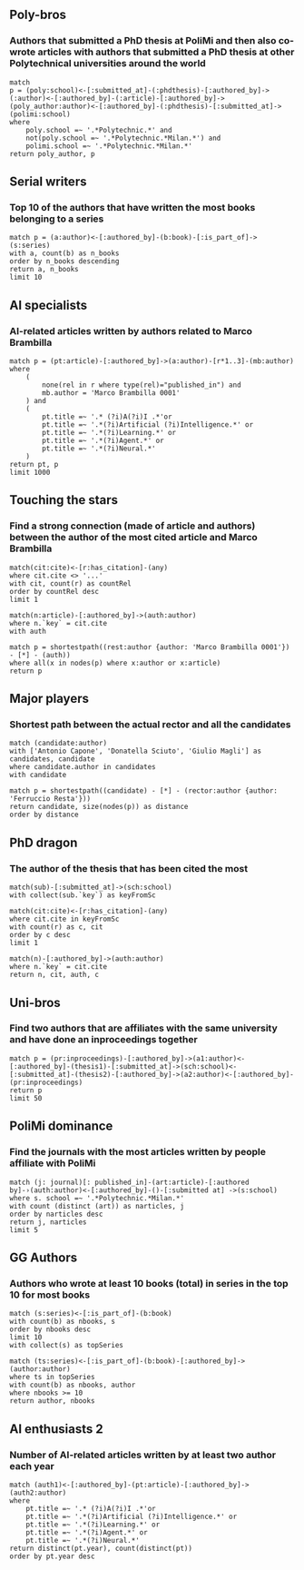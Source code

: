## Poly-bros
### Authors that submitted a PhD thesis at PoliMi and then also co-wrote articles with authors that submitted a PhD thesis at other Polytechnical universities around the world

```cypher
match 
p = (poly:school)<-[:submitted_at]-(:phdthesis)-[:authored_by]->(:author)<-[:authored_by]-(:article)-[:authored_by]->(poly_author:author)<-[:authored_by]-(:phdthesis)-[:submitted_at]->(polimi:school)
where 
    poly.school =~ '.*Polytechnic.*' and 
    not(poly.school =~ '.*Polytechnic.*Milan.*') and
    polimi.school =~ '.*Polytechnic.*Milan.*'
return poly_author, p
```

## Serial writers
### Top 10 of the authors that have written the most books belonging to a series

```cypher
match p = (a:author)<-[:authored_by]-(b:book)-[:is_part_of]->(s:series)
with a, count(b) as n_books
order by n_books descending
return a, n_books
limit 10
```

## AI specialists
### AI-related articles written by authors related to Marco Brambilla

```cypher
match p = (pt:article)-[:authored_by]->(a:author)-[r*1..3]-(mb:author)
where 
    (
        none(rel in r where type(rel)="published_in") and
        mb.author = 'Marco Brambilla 0001'
    ) and
    (
        pt.title =~ '.* (?i)A(?i)I .*'or 
        pt.title =~ '.*(?i)Artificial (?i)Intelligence.*' or
        pt.title =~ '.*(?i)Learning.*' or
        pt.title =~ '.*(?i)Agent.*' or
        pt.title =~ '.*(?i)Neural.*'
    )
return pt, p
limit 1000
```

## Touching the stars
### Find a strong connection (made of article and authors) between the author of the most cited article and Marco Brambilla

```cypher
match(cit:cite)<-[r:has_citation]-(any)
where cit.cite <> '...'
with cit, count(r) as countRel
order by countRel desc
limit 1

match(n:article)-[:authored_by]->(auth:author)
where n.`key` = cit.cite
with auth

match p = shortestpath((rest:author {author: 'Marco Brambilla 0001'}) - [*] - (auth))
where all(x in nodes(p) where x:author or x:article)
return p
```

## Major players
### Shortest path between the actual rector and all the candidates

```cypher
match (candidate:author)
with ['Antonio Capone', 'Donatella Sciuto', 'Giulio Magli'] as candidates, candidate
where candidate.author in candidates
with candidate

match p = shortestpath((candidate) - [*] - (rector:author {author: 'Ferruccio Resta'}))
return candidate, size(nodes(p)) as distance
order by distance
```

## PhD dragon
### The author of the thesis that has been cited the most

```cypher
match(sub)-[:submitted_at]->(sch:school)
with collect(sub.`key`) as keyFromSc

match(cit:cite)<-[r:has_citation]-(any)
where cit.cite in keyFromSc
with count(r) as c, cit
order by c desc 
limit 1

match(n)-[:authored_by]->(auth:author)
where n.`key` = cit.cite
return n, cit, auth, c
```

## Uni-bros
### Find two authors that are affiliates with the same university and have done an inproceedings together

```cypher
match p = (pr:inproceedings)-[:authored_by]->(a1:author)<-[:authored_by]-(thesis1)-[:submitted_at]->(sch:school)<-[:submitted_at]-(thesis2)-[:authored_by]->(a2:author)<-[:authored_by]-(pr:inproceedings)
return p
limit 50
```

## PoliMi dominance
### Find the journals with the most articles written by people affiliate with PoliMi

```cypher
match (j: journal)[: published_in]-(art:article)-[:authored by]-›(auth:author)<-[:authored_by]-()-[:submitted at] ->(s:school)
where s. school =~ '.*Polytechnic.*Milan.*'
with count (distinct (art)) as narticles, j
order by narticles desc
return j, narticles
limit 5
```
## GG Authors
### Authors who wrote at least 10 books (total) in series in the top 10 for most books

```cypher
match (s:series)<-[:is_part_of]-(b:book)
with count(b) as nbooks, s
order by nbooks desc
limit 10
with collect(s) as topSeries

match (ts:series)<-[:is_part_of]-(b:book)-[:authored_by]->(author:author)
where ts in topSeries
with count(b) as nbooks, author
where nbooks >= 10
return author, nbooks
```

## AI enthusiasts 2
### Number of AI-related articles written by at least two author each year

```cypher
match (auth1)<-[:authored_by]-(pt:article)-[:authored_by]->(auth2:author)
where 
    pt.title =~ '.* (?i)A(?i)I .*'or 
    pt.title =~ '.*(?i)Artificial (?i)Intelligence.*' or
    pt.title =~ '.*(?i)Learning.*' or
    pt.title =~ '.*(?i)Agent.*' or
    pt.title =~ '.*(?i)Neural.*'
return distinct(pt.year), count(distinct(pt))
order by pt.year desc
```
